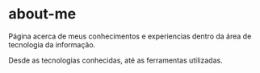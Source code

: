 # about-me
Página acerca de meus conhecimentos e experiencias dentro da área de tecnologia da informação.

Desde as tecnologias conhecidas, até as ferramentas utilizadas.
